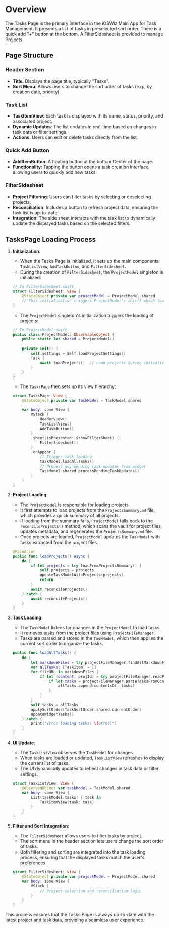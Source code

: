 # Overview

The Tasks Page is the primary interface in the iOSWiz Main App for Task Management. It presents a list of tasks in preselected sort order. There is a quick add "+" button at the bottom. A FilterSidesheet is provided to manage Projects.

## Page Structure

### Header Section

- **Title**: Displays the page title, typically "Tasks".
- **Sort Menu**: Allows users to change the sort order of tasks (e.g., by creation date, priority).

### Task List

- **TaskItemView**: Each task is displayed with its name, status, priority, and associated project.
- **Dynamic Updates**: The list updates in real-time based on changes in task data or filter settings.
- **Actions**: Users can edit or delete tasks directly from the list.

### Quick Add Button

- **AddItemButton**: A floating button at the bottom Center of the page.
- **Functionality**: Tapping the button opens a task creation interface, allowing users to quickly add new tasks.

### FilterSidesheet

- **Project Filtering**: Users can filter tasks by selecting or deselecting projects.
- **Reconciliation**: Includes a button to refresh project data, ensuring the task list is up-to-date.
- **Integration**: The side sheet interacts with the task list to dynamically update the displayed tasks based on the selected filters.

## TasksPage Loading Process

1. **Initialization**:
   - When the Tasks Page is initialized, it sets up the main components: `TaskListView`, `AddTaskButton`, and `FilterSidesheet`.
   - During the creation of `FilterSidesheet`, the `ProjectModel` singleton is initialized:

   ```swift
   // In FilterSidesheet.swift
   struct FilterSidesheet: View {
       @StateObject private var projectModel = ProjectModel.shared
       // This initialization triggers ProjectModel's init() which loads projects
   }
   ```

   - The `ProjectModel` singleton's initialization triggers the loading of projects:

   ```swift
   // In ProjectModel.swift
   public class ProjectModel: ObservableObject {
       public static let shared = ProjectModel()
       
       private init() {
           self.settings = Self.loadProjectSettings()
           Task {
               await loadProjects()  // Load projects during initialization
           }
       }
   }
   ```

   - The `TasksPage` then sets up its view hierarchy:

   ```swift
   struct TasksPage: View {
       @StateObject private var taskModel = TaskModel.shared

       var body: some View {
           VStack {
               HeaderView()
               TaskListView()
               AddTaskButton()
           }
           .sheet(isPresented: $showFilterSheet) {
               FilterSidesheet()
           }
           .onAppear {
               // Trigger task loading
               taskModel.loadAllTasks()
               // Process any pending task updates from widget
               TaskModel.shared.processPendingTaskUpdates()
           }
       }
   }
   ```

2. **Project Loading**:
   - The `ProjectModel` is responsible for loading projects.
   - It first attempts to load projects from the `ProjectsSummary.md` file, which provides a quick summary of all projects.
   - If loading from the summary fails, `ProjectModel` falls back to the `reconcileProjects()` method, which scans the vault for project files, updates metadata, and regenerates the `ProjectsSummary.md` file.
   - Once projects are loaded, `ProjectModel` updates the `TaskModel` with tasks extracted from the project files.

   ```swift
   @MainActor
   public func loadProjects() async {
       do {
           if let projects = try loadFromProjectsSummary() {
               self.projects = projects
               updateTaskModelWithProjects(projects)
               return
           }
           await reconcileProjects()
       } catch {
           await reconcileProjects()
       }
   }
   ```

3. **Task Loading**:
   - The `TaskModel` listens for changes in the `ProjectModel` to load tasks.
   - It retrieves tasks from the project files using `ProjectFileManager`.
   - Tasks are parsed and stored in the `TaskModel`, which then applies the current sort order to organize the tasks.

   ```swift
   public func loadAllTasks() {
       do {
           let markdownFiles = try projectFileManager.findAllMarkdownFiles()
           var allTasks: [TaskItem] = []
           for fileURL in markdownFiles {
               if let (content, projId) = try projectFileManager.readProjectFile(fileURL) {
                   if let tasks = projectFileManager.parseTasksFromContent(content, projId: projId) {
                       allTasks.append(contentsOf: tasks)
                   }
               }
           }
           self.tasks = allTasks
           applySortOrder(TaskSortOrder.shared.currentOrder)
           updateWidgetTasks()
       } catch {
           print("Error loading tasks: \(error)")
       }
   }
   ```

4. **UI Update**:
   - The `TaskListView` observes the `TaskModel` for changes.
   - When tasks are loaded or updated, `TaskListView` refreshes to display the current list of tasks.
   - The UI dynamically updates to reflect changes in task data or filter settings.

   ```swift
   struct TaskListView: View {
       @ObservedObject var taskModel = TaskModel.shared
       var body: some View {
           List(taskModel.tasks) { task in
               TaskItemView(task: task)
           }
       }
   }
   ```

5. **Filter and Sort Integration**:
   - The `FilterSidesheet` allows users to filter tasks by project.
   - The sort menu in the header section lets users change the sort order of tasks.
   - Both filtering and sorting are integrated into the task loading process, ensuring that the displayed tasks match the user's preferences.

   ```swift
   struct FilterSidesheet: View {
       @StateObject private var projectModel = ProjectModel.shared
       var body: some View {
           VStack {
               // Project selection and reconciliation logic
           }
       }
   }
   ```

This process ensures that the Tasks Page is always up-to-date with the latest project and task data, providing a seamless user experience.

